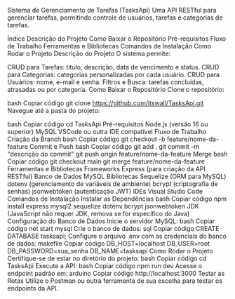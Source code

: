 Sistema de Gerenciamento de Tarefas (TasksApi)
Uma API RESTful para gerenciar tarefas, permitindo controle de usuários, tarefas e categorias de tarefas.

Índice
Descrição do Projeto
Como Baixar o Repositório
Pré-requisitos
Fluxo de Trabalho
Ferramentas e Bibliotecas
Comandos de Instalação
Como Rodar o Projeto
Descrição do Projeto
O sistema permite:

CRUD para Tarefas: título, descrição, data de vencimento e status.
CRUD para Categorias: categorias personalizadas por cada usuário.
CRUD para Usuários: nome, e-mail e senha.
Filtros e Busca: tarefas concluídas, atrasadas ou por categoria.
Como Baixar o Repositório
Clone o repositório:

bash
Copiar código
git clone https://github.com/itswall/TasksApi.git
Navegue até a pasta do projeto:

bash
Copiar código
cd TasksApi
Pré-requisitos
Node.js (versão 16 ou superior)
MySQL
VSCode ou outra IDE compatível
Fluxo de Trabalho
Criação da Branch
bash
Copiar código
git checkout -b feature/nome-da-feature
Commit e Push
bash
Copiar código
git add .
git commit -m "descrição do commit"
git push origin feature/nome-da-feature
Merge
bash
Copiar código
git checkout main
git merge feature/nome-da-feature
Ferramentas e Bibliotecas
Frameworks
Express (para criação da API RESTful)
Banco de Dados
MySQL
Bibliotecas
Sequelize (ORM para MySQL)
dotenv (gerenciamento de variáveis de ambiente)
bcrypt (criptografia de senhas)
jsonwebtoken (autenticação JWT)
IDEs
Visual Studio Code
Comandos de Instalação
Instalar as Dependências
bash
Copiar código
npm install express mysql2 sequelize dotenv bcrypt jsonwebtoken
JDK (JavaScript não requer JDK, remova se for específico do Java)
Configuração do Banco de Dados
Inicie o servidor MySQL:
bash
Copiar código
net start mysql
Crie o banco de dados:
sql
Copiar código
CREATE DATABASE tasksapi;
Configure o arquivo .env com as credenciais do banco de dados:
makefile
Copiar código
DB_HOST=localhost
DB_USER=root
DB_PASSWORD=sua_senha
DB_NAME=tasksapi
Como Rodar o Projeto
Certifique-se de estar no diretório do projeto:
bash
Copiar código
cd TasksApi
Execute a API:
bash
Copiar código
npm run dev
Acesse o endpoint padrão em:
arduino
Copiar código
http://localhost:3000
Testar as Rotas
Utilize o Postman ou outra ferramenta de sua escolha para testar os endpoints da API.
